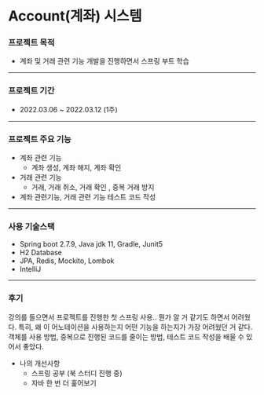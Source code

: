 # Account(계좌) 시스템

### 프로젝트 목적
* 계좌 및 거래 관련 기능 개발을 진행하면서 스프링 부트 학습
---
### 프로젝트 기간
* 2022.03.06 ~ 2022.03.12 (1주)
---
### 프로젝트 주요 기능 
* 계좌 관련 기능
  * 계좌 생성, 계좌 해지, 계좌 확인
* 거래 관련 기능
  * 거래, 거래 취소, 거래 확인 , 중복 거래 방지
* 계좌 관련기능, 거래 관련 기능 테스트 코드 작성
---
### 사용 기술스택
- Spring boot 2.7.9, Java jdk 11, Gradle, Junit5
- H2 Database
- JPA, Redis, Mockito, Lombok
- IntelliJ
---
### 후기
강의를 들으면서 프로젝트를 진행한 첫 스프링 사용.. 뭔가 알 거 같기도 하면서 어려웠다.
특히, 왜 이 어노테이션을 사용하는지 어떤 기능을 하는지가 가장 어려웠던 거 같다.
객체를 사용 방법, 중복으로 진행된 코드를 줄이는 방법, 테스트 코드 작성을 배울 수 있어서 좋았다.

- 나의 개선사항
    - 스프링 공부 (북 스터디 진행 중)
    - 자바 한 번 더 훑어보기
